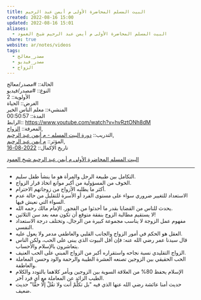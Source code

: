 ```yaml
---  
title: البيت المسلم المحاضرة الأولى م أيمن عبد الرحيم  
created: 2022-08-16 15:00  
updated: 2022-08-16 15:01  
aliases:  
  - البيت المسلم المحاضرة الأولى م أيمن عبد الرحيم شيخ العمود  
share: true  
website: ar/notes/videos  
tags:  
  - مصدر_معالج  
  - مصدر_فيديو  
  - الزواج  
---  
```

  
  
  
الحالة:: #مصدر/معالج  
النوع:: #مصدر/فيديو  
اﻷولوية:: 2  
الغرض:: الحياة  
المنشيء:: معلم الناس الخير  
المدة:: 00:50:57  
الرابط:: <https://www.youtube.com/watch?v=hvRztONh8dM>  
المعرفة:: [الزواج](%D8%A7%D9%84%D8%B2%D9%88%D8%A7%D8%AC.md),  
التدريب:: [دورة البيت المسلم - م أيمن عبد الرحيم](./%D8%AF%D9%88%D8%B1%D8%A9%20%D8%A7%D9%84%D8%A8%D9%8A%D8%AA%20%D8%A7%D9%84%D9%85%D8%B3%D9%84%D9%85%20-%20%D9%85%20%D8%A3%D9%8A%D9%85%D9%86%20%D8%B9%D8%A8%D8%AF%20%D8%A7%D9%84%D8%B1%D8%AD%D9%8A%D9%85.md),  
المؤثر:: [م أيمن عبد الرحيم](%D9%85%20%D8%A3%D9%8A%D9%85%D9%86%20%D8%B9%D8%A8%D8%AF%20%D8%A7%D9%84%D8%B1%D8%AD%D9%8A%D9%85.md),  
تاريخ اﻹكمال::  [2022-08-16](2022-08-16.md)  
  
[البيت المسلم المحاضرة الأولى م أيمن عبد الرحيم شيخ العمود](https://www.youtube.com/watch?v=hvRztONh8dM)  
  
---  
  
- التكامل بين طبيعة الرجل والمرأة هو ما ينشأ طفل سليم.  
- الخوف من المسؤولية من أكبر موانع اتخاذ قرار الزواج.  
- أكثر ما يطلبه الأزواج من زوجاتهم الاحترام.  
- الاستعداد للتغيير ضروري سواء على مستوى الفرد أو الأسرة للتقليل من حالة عدم السواء التي نعيش فيها.  
- يحدث للناس من القضايا بقدر ما أحدثوا من الفجور. الإمام مالك رحمه الله.  
- لا يستقيم مطالبة الزوج بنفقة متوقع أن تكون معه بعد سن الثلاثين!  
- مفهوم عمل الزوجة لا يناسب مجموعة كبيرة من الرجال، وتختلف درجة الاستعداد النفسي.  
- العقل هو الحكم في أمور الزواج والجانب القلبي والعاطفي مدمر ولا يعول عليه.  
- قال سيدنا عمر رضي الله عنه: فإن أقل البيوت الذي يبنى على الحب، ولكن الناس يتعاشرون بالإسلام والأحساب.  
- الزواج التقليدي نسبة نجاحه واستقراره أكبر من الزواج المبني على الحب العنيف.  
- الحب الحقيقي بين الزوجين تصنعه العشرة الطيبة والرحمة والود وحسن المعاملة والعاطفة.  
- الإسلام يحفظ 80% من العلاقة السوية بين الزوجين ويأمر كلاهما بالتودد والكلام الطيب الزائد عن المعاملة مع أي فرد آخر.  
- حديث أمنا عائشة رضي الله عنها الذي فيه "بل تكلَّمْ أنت ولا تقُلْ إلَّا حقًّا" حديث ضعيف.  
